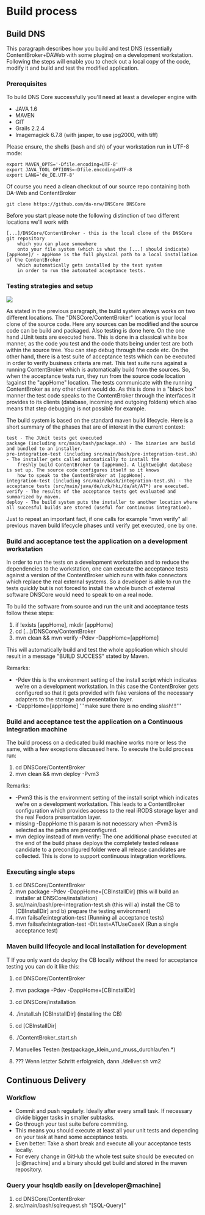 # Build process

## Build DNS

This paragraph describes how you build and test DNS (essentially ContentBroker+DAWeb with some plugins) 
on a development workstation.
Following the steps will enable you to check out a local copy of the code, modify it
and build and test the modified application. 

### Prerequisites

To build DNS Core successfully you'll need at least a developer engine with

* JAVA 1.6
* MAVEN
* GIT
* Grails 2.2.4
* Imagemagick 6.7.8 (with jasper, to use jpg2000, with tiff)

Please ensure, the shells (bash and sh) of your workstation run in UTF-8 mode:
    
    export MAVEN_OPTS='-Dfile.encoding=UTF-8'
    export JAVA_TOOL_OPTIONS=-Dfile.encoding=UTF-8
    export LANG='de_DE.UTF-8'
    
Of course you need a clean checkout of our source repo containing both DA-Web and ContentBroker

    git clone https://github.com/da-nrw/DNSCore DNSCore
    
Before you start please note the following distinction of two different locations we'll work with

    [...]/DNSCore/ContentBroker - this is the local clone of the DNSCore git repository 
        which you can place somewhere
        onto your file system (which is what the [...] should indicate)
    [appHome]/ - appHome is the full physical path to a local installation of the ContentBroker
        which automatically gets installed by the test system 
        in order to run the automated acceptance tests.

### Testing strategies and setup

![](https://raw.github.com/da-nrw/DNSCore/master/ContentBroker/src/main/markdown/blackbox_whitebox.jpg)

As stated in the previous paragraph, the build system always works on two different locations. The "DNSCore/ContentBroker" location
is your local clone of the source code. Here any sources can be modified and the source code can be build and packaged.
Also testing is done here. On the one hand JUnit tests are executed here. This is done in a classical white box manner, as the code
you test and the code thats being under test are both within the source tree. You can step debug through the code etc.
On the other hand, there is a test suite of acceptance tests which can be executed in order to verify business criteria are met.
This test suite runs against a running ContentBroker which is automatically build from the sources. So, when the acceptance tests run,
they run from the source code location !against the "appHome" location. The tests communicate with the running ContentBroker as
any other client would do. As this is done in a "black box" manner the test code speaks to the ContentBroker through the interfaces
it provides to its clients (database, incoming and outgoing folders) which also means that step debugging is not possible for example.

The build system is based on the standard maven build lifecycle. Here is a short summary of the phases that are of interest in the current
context:

    test - The JUnit tests get executed
    package (including src/main/bash/package.sh) - The binaries are build and bundled to an installer.
    pre-integration-test (including src/main/bash/pre-integration-test.sh) - The installer gets called automatically to install the 
        freshly build ContentBroker to [appHome]. A lightweight database is set up. The source code configures itself so it knows 
        how to speak to the ContentBroker at [appHome].
    integration-test (including src/main/bash/integration-test.sh) - The acceptance tests (src/main/java/de/uzk/hki/da/at/AT*) are executed.
    verify - The results of the acceptance tests get evaluated and summarized by maven.
    deploy - The build system puts the installer to another location where all succesful builds are stored (useful for continuous integration).

Just to repeat an important fact, if one calls for example "mvn verify" all previous maven build lifecycle phases until verify get executed, one by one.

### Build and acceptance test the application on a development workstation

In order to run the tests on a development workstation and to reduce the dependencies to the workstation, one can
execute the acceptance tests against a version of the ContentBroker which runs with fake connectors which replace the
real external systems. So a developer is able to run the tests quickly but is not forced to install the whole bunch of external software DNSCore would need to speak to on a real node. 

To build the software from source and run the unit and acceptance tests follow these steps:

1. if !exists [appHome], mkdir [appHome]
1. cd [...]/DNSCore/ContentBroker
1. mvn clean && mvn verify -Pdev -DappHome=[appHome]

This will automatically build and test the whole application which should result in a message "BUILD SUCCESS" stated by Maven.

Remarks:

* -Pdev 
this is the environment setting of the install script which indicates we're on a development workstation. 
In this case the ContentBroker gets configured so that it gets provided with fake versions of the necessary
adapters to the storage and presentation layer.
* -DappHome=[appHome]  '''make sure there is no ending slash!!!'''
 
### Build and acceptance test the application on a Continuous Integration machine

The build process on a dedicated build machine works more or less the same, with a few exceptions discussed
here. To execute the build process run:

1. cd DNSCore/ContentBroker
1. mvn clean && mvn deploy -Pvm3 

Remarks:

* -Pvm3 
this is the environment setting of the install script which indicates we're on a development workstation. This
leads to a ContentBroker configuration which provides access to the real iRODS storage layer and the real
Fedora presentation layer. 
* missing -DappHome this param is not necessary when -Pvm3 is selected as the paths are preconfigured.
* mvn deploy instead of mvn verify: The one additional phase executed at the end of the build phase deploys the
completely tested release candidate to a precondigured folder were all release candidates are collected. This 
is done to support continuous integration workflows.

 
### Executing single steps
 
1. cd DNSCore/ContentBroker
1. mvn package -Pdev -DappHome=[CBInstallDir] (this will build an installer at DNSCore/installation)
1. src/main/bash/pre-integration-test.sh (this will a) install the CB to [CBInstallDir] and b) prepare the testing environment)
1. mvn failsafe:integration-test (Running all acceptance tests)
1. mvn failsafe:integration-test -Dit.test=ATUseCaseX (Run a single acceptance test)
 



### Maven build lifecycle and local installation for development
T
If you only want do deploy the CB locally without the need for acceptance testing you can do it like this:

1. cd DNSCore/ContentBroker
1. mvn package -Pdev -DappHome=[CBInstallDir]
1. cd DNSCore/installation
1. ./install.sh [CBInstallDir] (installing the CB)
1. cd [CBInstallDir]
1. ./ContentBroker_start.sh
11. Manuelles Testen (testpackage_klein_und_muss_durchlaufen.*)

9. ??? Wenn letzter Schritt erfolgreich, dann ./deliver.sh vm2

## Continuous Delivery

### Workflow

* Commit and push regularly. Ideally after every small task. If necessary divide bigger tasks in smaller subtasks.
* Go through your test suite before commiting.
* This means you should execute at least all your unit tests and depending on your task at hand some acceptance tests.
* Even better: Take a short break and execute all your acceptance tests locally.
* For every change in GitHub the whole test suite should be executed on [ci@machine] and a binary should get build and stored in the maven repository.



### Query your hsqldb easily on [developer@machine]

1. cd DNSCore/ContentBroker
1. src/main/bash/sqlrequest.sh "[SQL-Query]"

